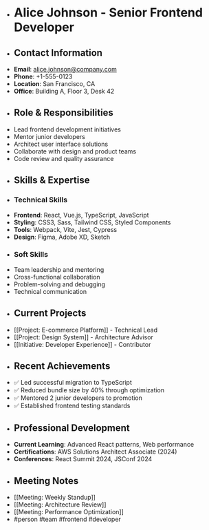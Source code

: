 - # Alice Johnson - Senior Frontend Developer
- ## Contact Information
- **Email**: alice.johnson@company.com
- **Phone**: +1-555-0123
- **Location**: San Francisco, CA
- **Office**: Building A, Floor 3, Desk 42
- ## Role & Responsibilities
- Lead frontend development initiatives
- Mentor junior developers
- Architect user interface solutions
- Collaborate with design and product teams
- Code review and quality assurance
- ## Skills & Expertise
- ### Technical Skills
- **Frontend**: React, Vue.js, TypeScript, JavaScript
- **Styling**: CSS3, Sass, Tailwind CSS, Styled Components
- **Tools**: Webpack, Vite, Jest, Cypress
- **Design**: Figma, Adobe XD, Sketch
- ### Soft Skills
- Team leadership and mentoring
- Cross-functional collaboration
- Problem-solving and debugging
- Technical communication
- ## Current Projects
- [[Project: E-commerce Platform]] - Technical Lead
- [[Project: Design System]] - Architecture Advisor
- [[Initiative: Developer Experience]] - Contributor
- ## Recent Achievements
- ✅ Led successful migration to TypeScript
- ✅ Reduced bundle size by 40% through optimization
- ✅ Mentored 2 junior developers to promotion
- ✅ Established frontend testing standards
- ## Professional Development
- **Current Learning**: Advanced React patterns, Web performance
- **Certifications**: AWS Solutions Architect Associate (2024)
- **Conferences**: React Summit 2024, JSConf 2024
- ## Meeting Notes
- [[Meeting: Weekly Standup]]
- [[Meeting: Architecture Review]]
- [[Meeting: Performance Optimization]]
- #person #team #frontend #developer